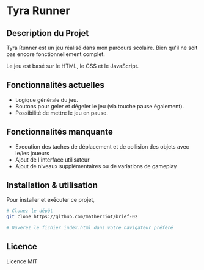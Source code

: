 # Tyra Runner

## Description du Projet

Tyra Runner est un jeu réalisé dans mon parcours scolaire. Bien qu'il ne soit pas encore fonctionnellement complet.

Le jeu est basé sur le HTML, le CSS et le JavaScript.

## Fonctionnalités actuelles

- Logique générale du jeu.
- Boutons pour geler et dégeler le jeu (via touche pause également).
- Possibilité de mettre le jeu en pause.

## Fonctionnalités manquante

- Execution des taches de déplacement et de collision des objets avec le/les joueurs
- Ajout de l'interface utilisateur
- Ajout de niveaux supplémentaires ou de variations de gameplay

## Installation & utilisation

Pour installer et exécuter ce projet,

```bash
# Clonez le dépôt
git clone https://github.com/matherriot/brief-02

# Ouverez le fichier index.html dans votre navigateur préféré
```

## Licence

Licence MIT
